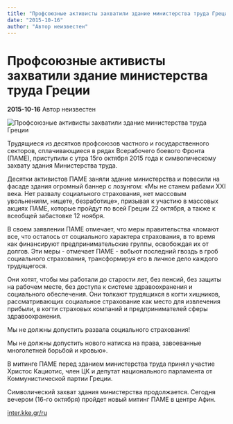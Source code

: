 ```yaml
---
title: "Профсоюзные активисты захватили здание министерства труда Греции"
date: "2015-10-16"
author: "Автор неизвестен"
---
```


# Профсоюзные активисты захватили здание министерства труда Греции

**2015-10-16** Автор неизвестен

![Профсоюзные активисты захватили здание министерства труда Греции](http://inter.kke.gr/export/sites/inter/.content/images/news/pame-yp-ergasias-74_2.jpg_1957581865.jpg)

Трудящиеся из десятков профсоюзов частного и государственного секторов, сплачивающиеся в рядах Всерабочего боевого Фронта (ПАМЕ), приступили с утра 15го октября 2015 года к символическому захвату здания Министерства труда.

Десятки активистов ПАМЕ заняли здание министерства и повесили на фасаде здания огромный баннер с лозунгом: «Мы не станем рабами ХХІ века. Нет развалу социального страхования, нет массовым увольнениям, нищете, безработице», призывая к участию в массовых акциях ПАМЕ, которые пройдут по всей Греции 22 октября, а также к всеобщей забастовке 12 ноября.

В своем заявлении ПАМЕ отмечает, что меры правительства «ломают все, что осталось от социального характера страхования, в то время как финансируют предпринимательские группы, освобождая их от долгов. Эти меры - отмечает ПАМЕ - вобьют последний гвоздь в гроб социального страхования, трансформируя его в личное дело каждого трудящегося.

Они хотят, чтобы мы работали до старости лет, без пенсий, без защиты на рабочем месте, без доступа к системе здравоохранения и социального обеспечения. Они толкают трудящихся в когти хищников, рассматривающих социальное страхование как место для извлечения прибыли, в когти страховых компаний и предпринимателей сферы здравоохранения.

Мы не должны допустить развала социального страхования!

Мы не должны допустить нового натиска на права, завоеванные многолетней борьбой и кровью».

В митинге ПАМЕ перед зданием министерства труда принял участие Христос Кациотис, член ЦК и депутат национального парламента от Коммунистической партии Греции.

Символический захват здания министерства продолжается. Сегодня вечером (16-го октября) пройдет новый митинг ПАМЕ в центре Афин.

[inter.kke.gr/ru](http://inter.kke.gr/ru/articles/--00446/)